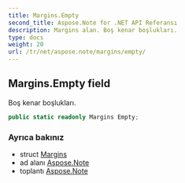 ```yaml
---
title: Margins.Empty
second_title: Aspose.Note for .NET API Referansı
description: Margins alan. Boş kenar boşlukları.
type: docs
weight: 20
url: /tr/net/aspose.note/margins/empty/
---
```

## Margins.Empty field

Boş kenar boşlukları.

```csharp
public static readonly Margins Empty;
```

### Ayrıca bakınız

* struct [Margins](../)
* ad alanı [Aspose.Note](../../margins/)
* toplantı [Aspose.Note](../../../)


